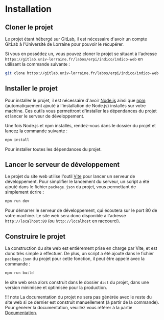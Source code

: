 # Installation
## Cloner le projet

Le projet étant hébergé sur GitLab, il est nécessaire d'avoir un compte GitLab à l'Université de Lorraine pour pouvoir le récupérer.

Si vous en possédez un, vous pouvez cloner le projet se situant à l'adresse `https://gitlab.univ-lorraine.fr/labos/erpi/indico/indico-web` en utilisant la commande suivante :

```bash
git clone https://gitlab.univ-lorraine.fr/labos/erpi/indico/indico-web
```

## Installer le projet

Pour installer le projet, il est nécessaire d'avoir [Node.js](https://nodejs.org/en/) ainsi que [npm](https://www.npmjs.com/) (automatiquement ajouté à l'installation de Node.js) installés sur votre machine.
Ces outils vous permettront d'installer les dépendances du projet et lancer le serveur de développement.

Une fois Node.js et npm installés, rendez-vous dans le dossier du projet et lancez la commande suivante :

```bash
npm install
```
Pour installer toutes les dépendances du projet.

## Lancer le serveur de développement

Le projet du site web utilise l'outil [Vite](https://vitejs.dev/) pour lancer un serveur de développement.
Pour simplifier le lancement du serveur, un script a été ajouté dans le fichier `package.json` du projet, vous permettant de simplement écrire :
    
```bash
npm run dev
```
Pour démarrer le serveur de développement, qui écoutera sur le port 80 de votre machine.
Le site web sera donc disponible à l'adresse `http://localhost:80` (ou `http://localhost` en raccourci).

## Construire le projet

La construction du site web est entièrement prise en charge par Vite, et est donc très simple à effectuer.
De plus, un script a été ajouté dans le fichier `package.json` du projet pour cette fonction, il peut être appelé avec la commande :

```bash
npm run build
```
le site web sera alors construit dans le dossier `dist` du projet, dans une version minimisée et optimisée pour la production.

!!! note
    La documentation du projet ne sera pas générée avec le reste du site web si ce dernier est construit manuellement (à partir de la commande).
    Pour générer la documentation, veuillez vous référer à la partie [Documentation](./documentation.md).
